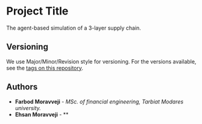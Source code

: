 # Project Title

The agent-based simulation of a 3-layer supply chain.
## Versioning

We use Major/Minor/Revision style for versioning. For the versions available, see the [tags on this repository](https://github.com/FarbodMoravveji/sclib/tags). 
## Authors

* **Farbod Moravveji** - *MSc. of financial engineering, Tarbiat Modares university.*
* **Ehsan Moravveji** - ** 